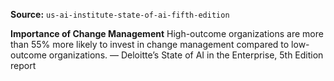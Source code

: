 **Source:** `us-ai-institute-state-of-ai-fifth-edition`

**Importance of Change Management**
High-outcome organizations are more than 55% more likely to invest in change management compared to low-outcome organizations.
— Deloitte’s State of AI in the Enterprise, 5th Edition report
